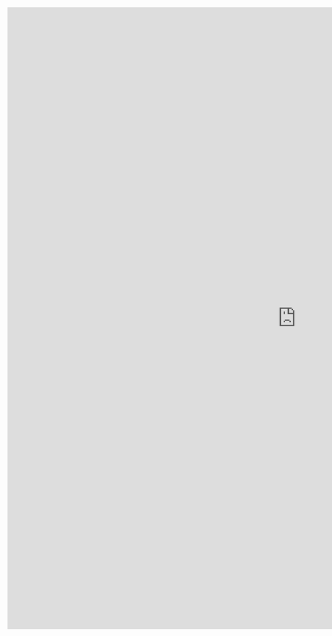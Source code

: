 <style>
  .container-lg.px-3.my-5.markdown-body {
    margin: 0!important;
    margin-left: 0px!Important;
    padding: 0!important;
}
  </style>
  
<iframe style="height:1400px; width:1300px; border:none;" src="https://eververse.me/character">
Testttraaa
</iframe>
